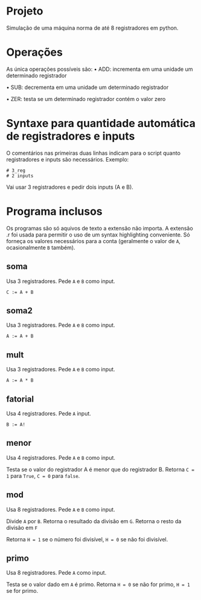 # Projeto
Simulação de uma máquina norma de até 8 registradores em python.

# Operações
As única operações possíveis são:
• ADD: incrementa em uma unidade um determinado registrador

• SUB: decrementa em uma unidade um determinado registrador

• ZER: testa se um determinado registrador contém o valor zero

# Syntaxe para quantidade automática de registradores e inputs
O comentários nas primeiras duas linhas indicam para o script quanto registradores e inputs são necessários. Exemplo:
```
# 3_reg
# 2 inputs
```
Vai usar 3 registradores e pedir dois inputs (A e B).

# Programa inclusos
Os programas são só aquivos de texto a extensão não importa. A extensão .r foi usada para permitir o uso de um syntax highlighting conveniente. Só forneça os valores necessários para a conta (geralmente o valor de `A`, ocasionalmente `B` também).
## soma
Usa  3 registradores.
Pede `A` e `B` como input.

`C := A + B`

## soma2
Usa  3 registradores.
Pede `A` e `B` como input.

`A := A + B`

## mult
Usa  3 registradores.
Pede `A` e `B` como input.

`A := A * B`

## fatorial
Usa  4 registradores.
Pede `A` input.

`B := A!`

## menor
Usa  4 registradores.
Pede `A` e `B` como input.

Testa se o valor do registrador A é menor que do registrador B.
Retorna `C = 1` para `True`, `C = 0` para `false`.

## mod
Usa  8 registradores.
Pede `A` e `B` como input.

Divide `A` por `B`.
Retorna o resultado da divisão em `G`.
Retorna o resto da divisão em `F`

Retorna `H = 1` se o número foi divisível, `H = 0` se não foi divisível.

## primo
Usa  8 registradores.
Pede `A` como input.

Testa se o valor dado em `A` é primo.
Retorna `H = 0` se não for primo,
`H = 1` se for primo.
